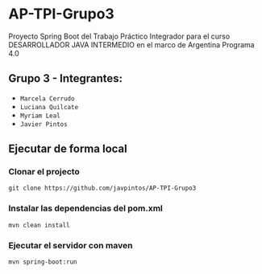 # AP-TPI-Grupo3
Proyecto Spring Boot del Trabajo Práctico Integrador para el curso DESARROLLADOR JAVA INTERMEDIO en el marco de Argentina Programa 4.0

<h2> Grupo 3 - Integrantes: </h2>

- `Marcela Cerrudo`
- `Luciana Quilcate`
- `Myriam Leal`
- `Javier Pintos`


<h2>Ejecutar de forma local</h2>

<h3>Clonar el projecto</h3>

```
git clone https://github.com/javpintos/AP-TPI-Grupo3
```
<h3>Instalar las dependencias del pom.xml</h3>

```
mvn clean install
```
<h3>Ejecutar el servidor con maven</h3>

```
mvn spring-boot:run
```
